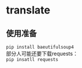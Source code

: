 # translate
## 使用准备
```pip install baeutifulsoup4```  
部分人可能还要下载requests：  
```pip insatll requests```
